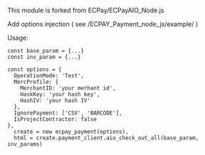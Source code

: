 This module is forked from ECPay/ECPayAIO_Node.js

Add options injection ( see /ECPAY_Payment_node_js/example/ )

Usage:
```
const base_param = {...}
const inv_param = {...}

const options = {
  OperationMode: 'Test',
  MercProfile: {
    MerchantID: 'your merhant id',
    HaskKey: 'your hash key',
    HashIV: 'your hash IV'
  },
  IgnorePayment: ['CSV', 'BARCODE'],
  IsProjectContractor: false
},
  create = new ecpay_payment(options),
  html = create.payment_client.aio_check_out_all(base_param, inv_params)
```

